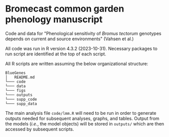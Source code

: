 # Bromecast common garden phenology manuscript

Code and data for "Phenological sensitivity of *Bromus tectorum* genotypes depends on current and source environments" (Vahsen et al.)

All code was run in R version 4.3.2 (2023-10-31). Necessary packages to run script are identified at the top of each script.

All R scripts are written assuming the below organizational structure:
```
BlueGenes
│   README.md
└─── code
└─── data
└─── figs
└─── outputs
└─── supp_code
└─── supp_data
```
The main analysis file ```code/lmm.R``` will need to be run in order to generate outputs needed for subsequent analyses, graphs, and tables. Output from the models (*i.e.*, the model objects) will be stored in ```outputs/``` which are then accessed by subsequent scripts.
